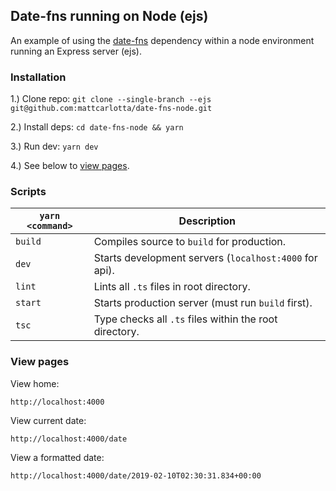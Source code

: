 ## Date-fns running on Node (ejs)

An example of using the [date-fns](https://www.npmjs.com/package/date-fns) dependency within a node environment running an Express server (ejs).

### Installation

1.) Clone repo: `git clone --single-branch --ejs git@github.com:mattcarlotta/date-fns-node.git`

2.) Install deps: `cd date-fns-node && yarn`

3.) Run dev: `yarn dev`

4.) See below to [view pages](#view-pages).

### Scripts

| `yarn <command>` | Description                                            |
| ---------------- | ------------------------------------------------------ |
| `build`          | Compiles source to `build` for production.             |
| `dev`            | Starts development servers (`localhost:4000` for api). |
| `lint`           | Lints all `.ts` files in root directory.               |
| `start`          | Starts production server (must run `build` first).     |
| `tsc`            | Type checks all `.ts` files within the root directory. |

### View pages

View home:

```dosini
http://localhost:4000
```

View current date:

```dosini
http://localhost:4000/date
```

View a formatted date:

```dosini
http://localhost:4000/date/2019-02-10T02:30:31.834+00:00
```

